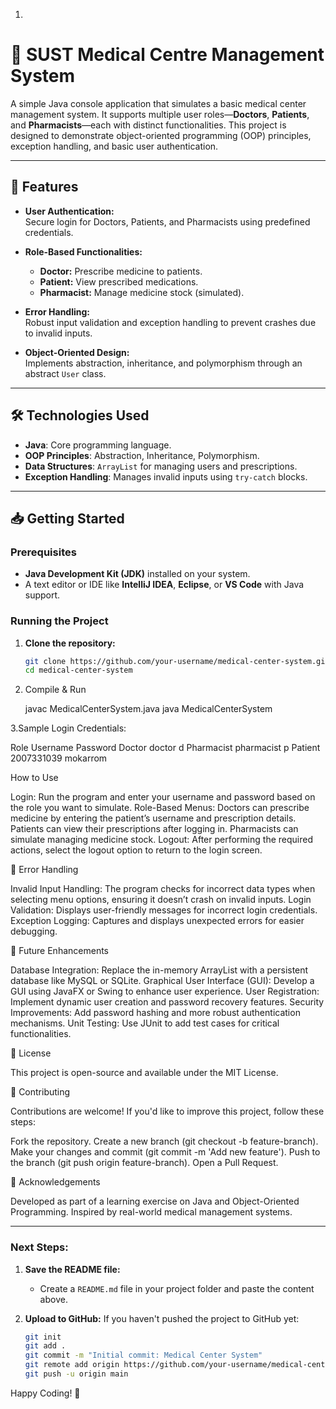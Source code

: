 1.
# 🏥 SUST Medical Centre Management System

A simple Java console application that simulates a basic medical center management system. It supports multiple user roles—**Doctors**, **Patients**, and **Pharmacists**—each with distinct functionalities. This project is designed to demonstrate object-oriented programming (OOP) principles, exception handling, and basic user authentication.

---

## 🚀 Features

- **User Authentication:**  
  Secure login for Doctors, Patients, and Pharmacists using predefined credentials.

- **Role-Based Functionalities:**  
  - **Doctor:** Prescribe medicine to patients.
  - **Patient:** View prescribed medications.
  - **Pharmacist:** Manage medicine stock (simulated).

- **Error Handling:**  
  Robust input validation and exception handling to prevent crashes due to invalid inputs.

- **Object-Oriented Design:**  
  Implements abstraction, inheritance, and polymorphism through an abstract `User` class.

---

## 🛠️ Technologies Used

- **Java**: Core programming language.
- **OOP Principles**: Abstraction, Inheritance, Polymorphism.
- **Data Structures**: `ArrayList` for managing users and prescriptions.
- **Exception Handling**: Manages invalid inputs using `try-catch` blocks.

---

## 📥 Getting Started

### Prerequisites

- **Java Development Kit (JDK)** installed on your system.
- A text editor or IDE like **IntelliJ IDEA**, **Eclipse**, or **VS Code** with Java support.

### Running the Project

1. **Clone the repository:**
   ```bash
   git clone https://github.com/your-username/medical-center-system.git
   cd medical-center-system

2. Compile & Run

   javac MedicalCenterSystem.java
   java MedicalCenterSystem
   
3.Sample Login Credentials:

Role	    Username	Password
Doctor	  doctor	      d
Pharmacist pharmacist	p
Patient	  2007331039	mokarrom

How to Use

Login:
Run the program and enter your username and password based on the role you want to simulate.
Role-Based Menus:
Doctors can prescribe medicine by entering the patient’s username and prescription details.
Patients can view their prescriptions after logging in.
Pharmacists can simulate managing medicine stock.
Logout:
After performing the required actions, select the logout option to return to the login screen.


🐛 Error Handling

Invalid Input Handling:
The program checks for incorrect data types when selecting menu options, ensuring it doesn’t crash on invalid inputs.
Login Validation:
Displays user-friendly messages for incorrect login credentials.
Exception Logging:
Captures and displays unexpected errors for easier debugging.


🚀 Future Enhancements

Database Integration:
Replace the in-memory ArrayList with a persistent database like MySQL or SQLite.
Graphical User Interface (GUI):
Develop a GUI using JavaFX or Swing to enhance user experience.
User Registration:
Implement dynamic user creation and password recovery features.
Security Improvements:
Add password hashing and more robust authentication mechanisms.
Unit Testing:
Use JUnit to add test cases for critical functionalities.

📄 License

This project is open-source and available under the MIT License.

🤝 Contributing

Contributions are welcome! If you'd like to improve this project, follow these steps:

Fork the repository.
Create a new branch (git checkout -b feature-branch).
Make your changes and commit (git commit -m 'Add new feature').
Push to the branch (git push origin feature-branch).
Open a Pull Request.

🙌 Acknowledgements

Developed as part of a learning exercise on Java and Object-Oriented Programming.
Inspired by real-world medical management systems.


---

### **Next Steps:**

1. **Save the README file:**
   - Create a `README.md` file in your project folder and paste the content above.

2. **Upload to GitHub:**
   If you haven't pushed the project to GitHub yet:
   ```bash
   git init
   git add .
   git commit -m "Initial commit: Medical Center System"
   git remote add origin https://github.com/your-username/medical-center-system.git
   git push -u origin main

Happy Coding! 🎉

